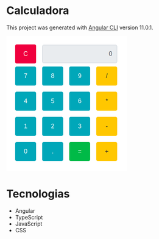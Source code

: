 # Calculadora

This project was generated with [Angular CLI](https://github.com/angular/angular-cli) version 11.0.1.

[![Image](https://github.com/Edymlima/Angular-Calculadora/blob/master/src/assets/img/tela_projeto.png "Tela Calculadora")]()

# Tecnologias

* Angular
* TypeScript
* JavaScript
* CSS


